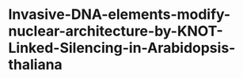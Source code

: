 # Invasive-DNA-elements-modify-nuclear-architecture-by-KNOT-Linked-Silencing-in-Arabidopsis-thaliana